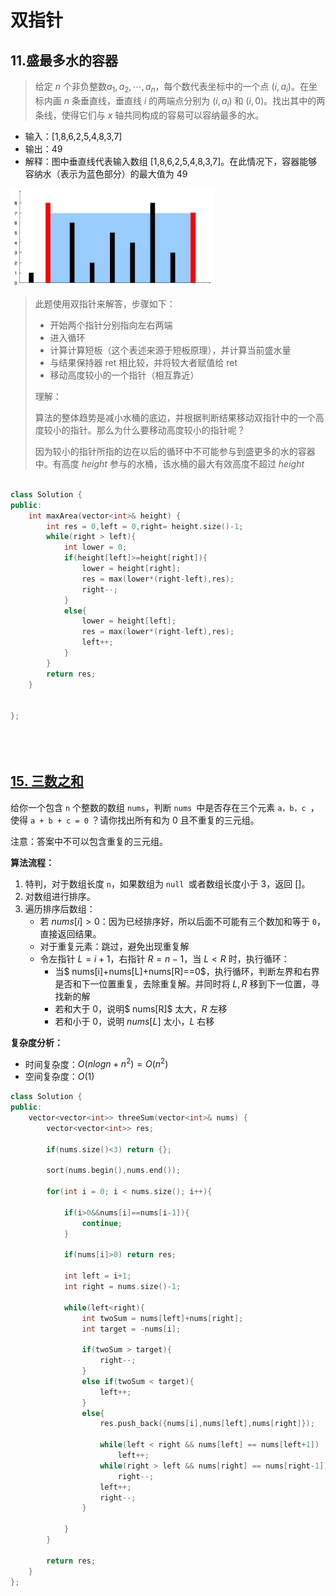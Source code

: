 # 双指针

## 11.盛最多水的容器

> 给定 $n$ 个非负整数$a_1, a_2,\cdots,a_n$，每个数代表坐标中的一个点 $(i,a_i)$。在坐标内画 $n$ 条垂直线，垂直线 $i$ 的两端点分别为 $(i,a_i)$ 和 $(i,0)$。找出其中的两条线，使得它们与 $x$ 轴共同构成的容易可以容纳最多的水。

- 输入：[1,8,6,2,5,4,8,3,7]
- 输出：49
- 解释：图中垂直线代表输入数组 [1,8,6,2,5,4,8,3,7]。在此情况下，容器能够容纳水（表示为蓝色部分）的最大值为 49

<img src="img/image-20211118145810402.png" alt="image-20211118145810402" style="zoom:50%;" />

> 此题使用双指针来解答，步骤如下：
>
> - 开始两个指针分别指向左右两端
> - 进入循环
> - 计算计算短板（这个表述来源于短板原理），并计算当前盛水量
> - 与结果保持器 ret 相比较，并将较大者赋值给 ret
> - 移动高度较小的一个指针（相互靠近）
>
> 理解：
>
> 算法的整体趋势是减小水桶的底边，并根据判断结果移动双指针中的一个高度较小的指针。那么为什么要移动高度较小的指针呢？
>
> 因为较小的指针所指的边在以后的循环中不可能参与到盛更多的水的容器中。有高度 $height$ 参与的水桶，该水桶的最大有效高度不超过 $height$



```cpp

class Solution {
public:
    int maxArea(vector<int>& height) {
        int res = 0,left = 0,right= height.size()-1;
        while(right > left){
            int lower = 0;
            if(height[left]>=height[right]){
                lower = height[right];
             	res = max(lower*(right-left),res);
                right--;
            }
            else{
                lower = height[left];
                res = max(lower*(right-left),res);
                left++;
            }
        }
        return res;
    }
    
    
};





```

## [15. 三数之和](https://leetcode-cn.com/problems/3sum/)

给你一个包含 `n` 个整数的数组 `nums`，判断 `nums `中是否存在三个元素 `a，b，c `，使得 `a + b + c = 0` ？请你找出所有和为 0 且不重复的三元组。

注意：答案中不可以包含重复的三元组。



**算法流程：**

1. 特判，对于数组长度 `n`，如果数组为 `null `或者数组长度小于 3，返回 []。
2. 对数组进行排序。
3. 遍历排序后数组：
   - 若 $nums[i]>0$：因为已经排序好，所以后面不可能有三个数加和等于 `0`，直接返回结果。
   - 对于重复元素：跳过，避免出现重复解
   - 令左指针 $L=i+1$，右指针 $R=n−1$，当 $L<R$ 时，执行循环：
     - 当$ nums[i]+nums[L]+nums[R]==0$，执行循环，判断左界和右界是否和下一位置重复，去除重复解。并同时将 $L,R$ 移到下一位置，寻找新的解
     - 若和大于 0，说明$ nums[R]$ 太大，$R$ 左移
     - 若和小于 0，说明 $nums[L]$ 太小，$L$ 右移

**复杂度分析：**

- 时间复杂度：$O(nlogn+n^2) = O(n^2)$
- 空间复杂度：$O(1)$

```cpp
class Solution {
public:
    vector<vector<int>> threeSum(vector<int>& nums) {
        vector<vector<int>> res;

        if(nums.size()<3) return {};

        sort(nums.begin(),nums.end());

        for(int i = 0; i < nums.size(); i++){

            if(i>0&&nums[i]==nums[i-1]){
                continue;
            }

            if(nums[i]>0) return res;

            int left = i+1;
            int right = nums.size()-1;

            while(left<right){
                int twoSum = nums[left]+nums[right];
                int target = -nums[i];

                if(twoSum > target){
                    right--;
                }
                else if(twoSum < target){
                    left++;
                }
                else{
                    res.push_back({nums[i],nums[left],nums[right]});

                    while(left < right && nums[left] == nums[left+1])
                        left++;
                    while(right > left && nums[right] == nums[right-1])
                        right--;
                    left++;
                    right--;
                }
                
            }
        }

        return res;
    }
};
```

